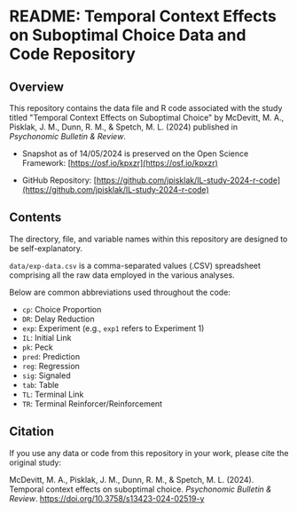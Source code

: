 # README: Temporal Context Effects on Suboptimal Choice Data and Code Repository

## Overview

This repository contains the data file and R code associated with the study titled "Temporal Context Effects on Suboptimal Choice" by McDevitt, M. A., Pisklak, J. M., Dunn, R. M., & Spetch, M. L. (2024) published in *Psychonomic Bulletin & Review*.

- Snapshot as of 14/05/2024 is preserved on the Open Science Framework: [https://osf.io/kpxzr](https://osf.io/kpxzr)

- GitHub Repository: [https://github.com/jpisklak/IL-study-2024-r-code](https://github.com/jpisklak/IL-study-2024-r-code)

## Contents

The directory, file, and variable names within this repository are designed to be self-explanatory.

`data/exp-data.csv` is a comma-separated values (.CSV) spreadsheet comprising all the raw data employed in the various analyses.

Below are common abbreviations used throughout the code:

- `cp`: Choice Proportion
- `DR`: Delay Reduction
- `exp`: Experiment (e.g., `exp1` refers to Experiment 1)
- `IL`: Initial Link
- `pk`: Peck
- `pred`: Prediction
- `reg`: Regression
- `sig`: Signaled
- `tab`: Table
- `TL`: Terminal Link
- `TR`: Terminal Reinforcer/Reinforcement

## Citation

If you use any data or code from this repository in your work, please cite the original study:

McDevitt, M. A., Pisklak, J. M., Dunn, R. M., & Spetch, M. L. (2024). Temporal context effects on suboptimal choice. *Psychonomic Bulletin & Review*. https://doi.org/10.3758/s13423-024-02519-y






